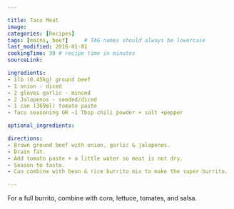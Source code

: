 ```yaml
---

title: Taco Meat
image:
categories: [Recipes]
tags: [mains, beef]     # TAG names should always be lowercase
last_modified: 2016-01-01
cookingTime: 30 # recipe time in minutes
sourceLink: 

ingredients:
- 1lb (0.45kg) ground beef
- 1 onion - diced
- 2 gloves garlic - minced
- 2 Jalapenos - seeded/diced
- 1 can (369ml) tomato paste
- Taco seasoning OR ~1 Tbsp chili powder + salt +pepper

optional_ingredients:

directions:
- Brown ground beef with onion, garlic & jalapenos.
- Drain fat.
- Add tomato paste + a little water so meat is not dry.
- Season to taste.
- Can combine with bean & rice burrito mix to make the super burrito.

---
```


For a full burrito, combine with corn, lettuce, tomates, and salsa.
